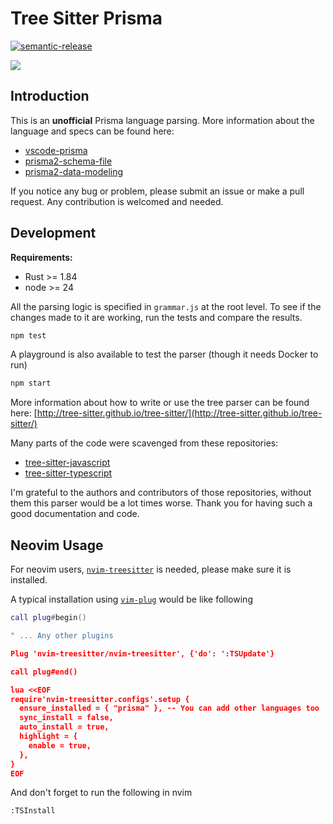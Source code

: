 # Tree Sitter Prisma

[![semantic-release](https://img.shields.io/badge/%20%20%F0%9F%93%A6%F0%9F%9A%80-semantic--release-e10079.svg)](https://github.com/semantic-release/semantic-release)

![](https://github.com/victorhqc/tree-sitter-prisma/workflows/Publish%20CI/badge.svg)

## Introduction

This is an **unofficial** Prisma language parsing. More information about the language and specs
can be found here:

- [vscode-prisma](https://github.com/prisma/vscode-prisma)
- [prisma2-schema-file](https://www.prisma.io/docs/concepts/components/prisma-schema)
- [prisma2-data-modeling](https://github.com/prisma/prisma2/blob/master/docs/data-modeling.md)

If you notice any bug or problem, please submit an issue or make a pull request. Any contribution
is welcomed and needed.

## Development

**Requirements:**

- Rust >= 1.84
- node >= 24

All the parsing logic is specified in `grammar.js` at the root level. To see if the changes made to
it are working, run the tests and compare the results.

```sh
npm test
```

A playground is also available to test the parser (though it needs Docker to run)

```sh
npm start
```

More information about how to write or use the tree parser can be found here:
[http://tree-sitter.github.io/tree-sitter/](http://tree-sitter.github.io/tree-sitter/)

Many parts of the code were scavenged from these repositories:

- [tree-sitter-javascript](https://github.com/tree-sitter/tree-sitter-javascript)
- [tree-sitter-typescript](https://github.com/tree-sitter/tree-sitter-typescript)

I'm grateful to the authors and contributors of those repositories, without them this parser would
be a lot times worse. Thank you for having such a good documentation and code.

## Neovim Usage

For neovim users, [`nvim-treesitter`](https://github.com/nvim-treesitter/nvim-treesitter)
is needed, please make sure it is installed.

A typical installation using [`vim-plug`](https://github.com/junegunn/vim-plug) would be like following

```lua
call plug#begin()

" ... Any other plugins

Plug 'nvim-treesitter/nvim-treesitter', {'do': ':TSUpdate'}

call plug#end()

lua <<EOF
require'nvim-treesitter.configs'.setup {
  ensure_installed = { "prisma" }, -- You can add other languages too
  sync_install = false,
  auto_install = true,
  highlight = {
    enable = true,
  },
}
EOF
```

And don't forget to run the following in nvim

```
:TSInstall
```
